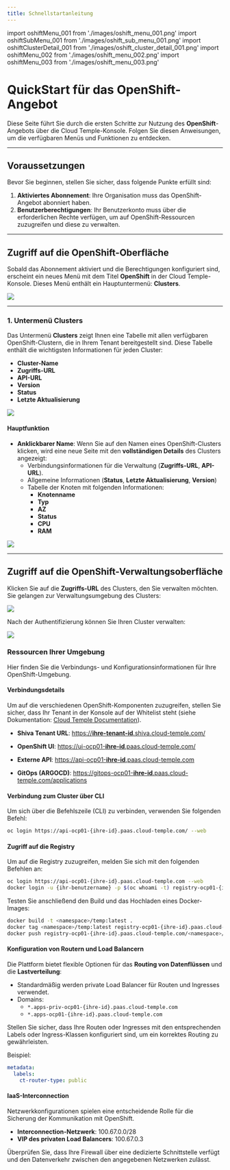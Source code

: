 ```yaml
---
title: Schnellstartanleitung
---
```

import oshiftMenu_001 from './images/oshift_menu_001.png'
import oshiftSubMenu_001 from './images/oshift_sub_menu_001.png'
import oshiftClusterDetail_001 from './images/oshift_cluster_detail_001.png'
import oshiftMenu_002 from './images/oshift_menu_002.png'
import oshiftMenu_003 from './images/oshift_menu_003.png'

# QuickStart für das OpenShift-Angebot

Diese Seite führt Sie durch die ersten Schritte zur Nutzung des **OpenShift**-Angebots über die Cloud Temple-Konsole. Folgen Sie diesen Anweisungen, um die verfügbaren Menüs und Funktionen zu entdecken.

---

## Voraussetzungen

Bevor Sie beginnen, stellen Sie sicher, dass folgende Punkte erfüllt sind:

1. **Aktiviertes Abonnement**: Ihre Organisation muss das OpenShift-Angebot abonniert haben.
2. **Benutzerberechtigungen**: Ihr Benutzerkonto muss über die erforderlichen Rechte verfügen, um auf OpenShift-Ressourcen zuzugreifen und diese zu verwalten.

---

## Zugriff auf die OpenShift-Oberfläche

Sobald das Abonnement aktiviert und die Berechtigungen konfiguriert sind, erscheint ein neues Menü mit dem Titel **OpenShift** in der Cloud Temple-Konsole. Dieses Menü enthält ein Hauptuntermenü: **Clusters**.

<img src={oshiftMenu_001} />

---

### 1. Untermenü **Clusters**

Das Untermenü **Clusters** zeigt Ihnen eine Tabelle mit allen verfügbaren OpenShift-Clustern, die in Ihrem Tenant bereitgestellt sind. Diese Tabelle enthält die wichtigsten Informationen für jeden Cluster:

- **Cluster-Name**
- **Zugriffs-URL**
- **API-URL**
- **Version**
- **Status**
- **Letzte Aktualisierung**

<img src={oshiftSubMenu_001} />

#### Hauptfunktion

- **Anklickbarer Name**: Wenn Sie auf den Namen eines OpenShift-Clusters klicken, wird eine neue Seite mit den **vollständigen Details** des Clusters angezeigt:
  - Verbindungsinformationen für die Verwaltung (**Zugriffs-URL**, **API-URL**).
  - Allgemeine Informationen (**Status**, **Letzte Aktualisierung**, **Version**)
  - Tabelle der Knoten mit folgenden Informationen:
    - **Knotenname**
    - **Typ**
    - **AZ**
    - **Status**
    - **CPU**
    - **RAM**

<img src={oshiftClusterDetail_001} />

---

## Zugriff auf die OpenShift-Verwaltungsoberfläche

Klicken Sie auf die **Zugriffs-URL** des Clusters, den Sie verwalten möchten. Sie gelangen zur Verwaltungsumgebung des Clusters:

<img src={oshiftMenu_002} />

Nach der Authentifizierung können Sie Ihren Cluster verwalten:

<img src={oshiftMenu_003} />

### Ressourcen Ihrer Umgebung

Hier finden Sie die Verbindungs- und Konfigurationsinformationen für Ihre OpenShift-Umgebung.

#### Verbindungsdetails

Um auf die verschiedenen OpenShift-Komponenten zuzugreifen, stellen Sie sicher, dass Ihr Tenant in der Konsole auf der Whitelist steht (siehe Dokumentation: [Cloud Temple Documentation](https://docs.cloud-temple.com/)).

- __Shiva Tenant URL__:
  [https://__ihre-tenant-id__.shiva.cloud-temple.com/](https://**ihre-tenant-id**.shiva.cloud-temple.com/)

- __OpenShift UI__:
  [https://ui-ocp01-__ihre-id__.paas.cloud-temple.com/](https://ui-ocp01-**ihre-id**.paas.cloud-temple.com/)

- __Externe API__:
  [https://api-ocp01-__ihre-id__.paas.cloud-temple.com](https://api-ocp01-**ihre-id**.paas.cloud-temple.com)

- __GitOps (ARGOCD)__:
  [https://gitops-ocp01-__ihre-id__.paas.cloud-temple.com/applications](https://gitops-ocp01-**ihre-id**.paas.cloud-temple.com/applications)

#### Verbindung zum Cluster über CLI

Um sich über die Befehlszeile (CLI) zu verbinden, verwenden Sie folgenden Befehl:

```bash
oc login https://api-ocp01-{ihre-id}.paas.cloud-temple.com/ --web
```

#### Zugriff auf die Registry

Um auf die Registry zuzugreifen, melden Sie sich mit den folgenden Befehlen an:

```bash
oc login https://api-ocp01-{ihre-id}.paas.cloud-temple.com --web
docker login -u {ihr-benutzername} -p $(oc whoami -t) registry-ocp01-{ihre-id}.paas.cloud-temple.com
```

Testen Sie anschließend den Build und das Hochladen eines Docker-Images:

```bash
docker build -t <namespace>/temp:latest .
docker tag <namespace>/temp:latest registry-ocp01-{ihre-id}.paas.cloud-temple.com/<namespace>/temp:latest
docker push registry-ocp01-{ihre-id}.paas.cloud-temple.com/<namespace>/temp:latest
```

#### Konfiguration von Routern und Load Balancern

Die Plattform bietet flexible Optionen für das __Routing von Datenflüssen__ und die __Lastverteilung__:

- Standardmäßig werden private Load Balancer für Routen und Ingresses verwendet.
- Domains:
  - `*.apps-priv-ocp01-{ihre-id}.paas.cloud-temple.com`
  - `*.apps-ocp01-{ihre-id}.paas.cloud-temple.com`

Stellen Sie sicher, dass Ihre Routen oder Ingresses mit den entsprechenden Labels oder Ingress-Klassen konfiguriert sind, um ein korrektes Routing zu gewährleisten.

Beispiel:

```yaml
metadata:
  labels:
    ct-router-type: public
```

#### IaaS-Interconnection

Netzwerkkonfigurationen spielen eine entscheidende Rolle für die Sicherung der Kommunikation mit OpenShift.

- __Interconnection-Netzwerk__: 100.67.0.0/28
- __VIP des privaten Load Balancers__: 100.67.0.3

Überprüfen Sie, dass Ihre Firewall über eine dedizierte Schnittstelle verfügt und den Datenverkehr zwischen den angegebenen Netzwerken zulässt.
